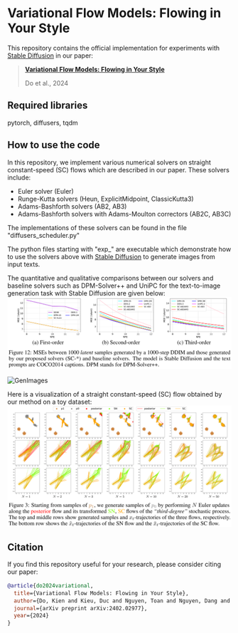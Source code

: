 # Variational Flow Models: Flowing in Your Style


This repository contains the official implementation for experiments with [Stable Diffusion](https://arxiv.org/abs/2112.10752) in our paper:
> [**Variational Flow Models: Flowing in Your Style**](https://arxiv.org/abs/2402.02977)
>
> Do et al., 2024


## Required libraries
pytorch, diffusers, tqdm

## How to use the code
In this repository, we implement various numerical solvers on straight constant-speed (SC) flows which are described in our paper.
These solvers include:
- Euler solver (Euler)
- Runge-Kutta solvers (Heun, ExplicitMidpoint, ClassicKutta3)
- Adams-Bashforth solvers (AB2, AB3)
- Adams-Bashforth solvers with Adams-Moulton correctors (AB2C, AB3C)

The implementations of these solvers can be found in the file "diffusers_scheduler.py"

The python files starting with "exp_" are executable which demonstrate 
how to use the solvers above with [Stable Diffusion](https://huggingface.co/CompVis/stable-diffusion-v1-4) to generate images from input texts.

The quantitative and qualitative comparisons between our solvers and 
baseline solvers such as DPM-Solver++ and UniPC for the text-to-image generation task 
with Stable Diffusion are given below:
![SolversComparison](./asset/SolverComparison.png)
 
![GenImages](./asset/StableDiffusionGenImage.png)

Here is a visualization of a straight constant-speed (SC) flow 
obtained by our method on a toy dataset:
![SCFlow](./asset/SCFlow.png)


## Citation
If you find this repository useful for your research, please consider citing our paper:

```bibtex
@article{do2024variational,
  title={Variational Flow Models: Flowing in Your Style},
  author={Do, Kien and Kieu, Duc and Nguyen, Toan and Nguyen, Dang and Le, Hung and Nguyen, Dung and Nguyen, Thin},
  journal={arXiv preprint arXiv:2402.02977},
  year={2024}
}
```
